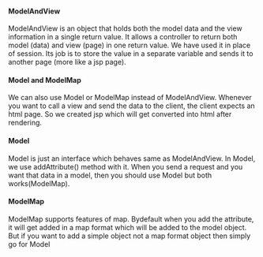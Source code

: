 <h4>ModelAndView</h4>
ModelAndView is an object that holds both the model data and the view information in a single return value. It allows a controller to return both model (data) and view (page) in one return value. We have used it in place of session. Its job is to store the value in a separate variable and sends it to another page (more like a jsp page).<br>

<h4>Model and ModelMap</h4>
We can also use Model or ModelMap instead of ModelAndView. Whenever you want to call a view and send the data to the client, the client expects an html page. So we created jsp which will get converted into html after rendering. <br>

<h4>Model</h4>
Model is just an interface which behaves same as ModelAndView. In Model, we use addAttribute() method with it. When you send a request and you want that data in a model, then you should use Model but both works(ModelMap).<br>

<h4>ModelMap</h4>
ModelMap supports features of map. Bydefault when you add the attribute, it will get added in a map format which will be added to the model object. But if you want to add a simple object not a map format object then simply go for Model
